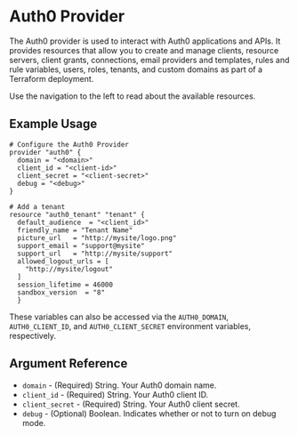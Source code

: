 # Auth0 Provider

The Auth0 provider is used to interact with Auth0 applications and APIs. It provides resources that allow you to create and manage clients, resource servers, client grants, connections, email providers and templates, rules and rule variables, users, roles, tenants, and custom domains as part of a Terraform deployment.

Use the navigation to the left to read about the available resources.

## Example Usage

```hcl
# Configure the Auth0 Provider
provider "auth0" {
  domain = "<domain>"
  client_id = "<client-id>"
  client_secret = "<client-secret>"
  debug = "<debug>"
}

# Add a tenant
resource "auth0_tenant" "tenant" {
  default_audience  = "<client_id>"
  friendly_name = "Tenant Name"
  picture_url   = "http://mysite/logo.png"
  support_email = "support@mysite"
  support_url   = "http://mysite/support"
  allowed_logout_urls = [
    "http://mysite/logout"
  ]
  session_lifetime = 46000
  sandbox_version  = "8"
  }
```

These variables can also be accessed via the `AUTH0_DOMAIN`, `AUTH0_CLIENT_ID`, and `AUTH0_CLIENT_SECRET` environment variables, respectively.

## Argument Reference

* `domain` - (Required) String. Your Auth0 domain name.
* `client_id` - (Required) String. Your Auth0 client ID.
* `client_secret` - (Required) String. Your Auth0 client secret.
* `debug` - (Optional) Boolean. Indicates whether or not to turn on debug mode.

